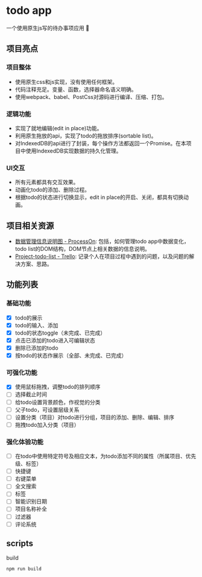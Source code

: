 # todo app

一个使用原生js写的待办事项应用 :memo:

## 项目亮点

### 项目整体

- 使用原生css和js实现，没有使用任何框架。
- 代码注释充足。变量、函数，选择器命名语义明确。
- 使用webpack、babel、PostCss对源码进行编译、压缩、打包。

### 逻辑功能 

- 实现了就地编辑(edit in place)功能。
- 利用原生拖放的api，实现了todo的拖放排序(sortable list)。
- 对IndexedDB的api进行了封装，每个操作方法都返回一个Promise。在本项目中使用IndexedDB实现数据的持久化管理。

### UI交互

- 所有元素都具有交互效果。
- 动画化todo的添加、删除过程。
- 根据todo的状态进行切换显示，edit in place的开启、关闭，都具有切换动画。

## 项目相关资源

- [数据管理信息说明图 - ProcessOn](https://www.processon.com/view/link/5b1c09eee4b02e4b26ff4246): 包括，如何管理todo app中数据变化，todo list的DOM结构，DOM节点上相关数据的信息说明。
- [Project-todo-list - Trello](https://trello.com/b/D5nX2C2b/project-todo-list): 记录个人在项目过程中遇到的问题，以及问题的解决方案、思路。


## 功能列表

### 基础功能

- [x] todo的展示
- [x] todo的输入、添加
- [x] todo的状态toggle（未完成、已完成）
- [x] 点击已添加的todo进入可编辑状态
- [x] 删除已添加的todo
- [x] 按todo的状态作展示（全部、未完成、已完成）

### 可强化功能

- [x] 使用鼠标拖拽，调整todo的排列顺序
- [ ] 选择截止时间
- [ ] 给todo设置背景颜色，作视觉的分类
- [ ] 父子todo，可设置层级关系
- [ ] 设置分类（项目）对todo进行分组，项目的添加、删除、编辑、排序
- [ ] 拖拽todo加入分类（项目）

### 强化体验功能

- [ ] 在todo中使用特定符号及相应文本，为todo添加不同的属性（所属项目、优先级、标签）
- [ ] 快捷键
- [ ] 右键菜单
- [ ] 全文搜索
- [ ] 标签
- [ ] 智能识别日期
- [ ] 项目名称补全
- [ ] 过滤器
- [ ] 评论系统

## scripts

build

```
npm run build
```